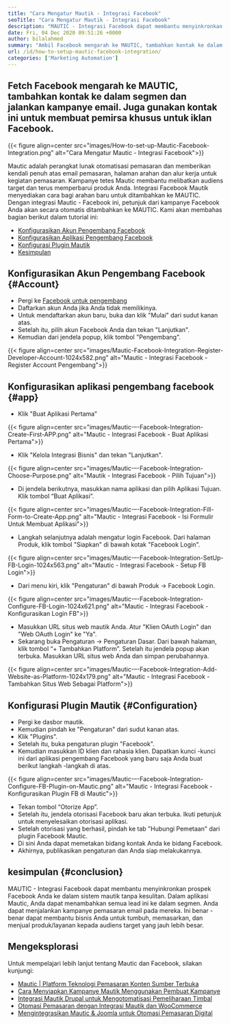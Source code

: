 ```yaml
---
title: "Cara Mengatur Mautik - Integrasi Facebook" 
seoTitle: "Cara Mengatur Mautik - Integrasi Facebook" 
description: "MAUTIC - Integrasi Facebook dapat membantu menyinkronkan prospek Facebook Anda ke dalam sistem mautik tanpa kesulitan dan kemudian menggunakannya dalam kampanye pemasaran." 
date: Fri, 04 Dec 2020 09:51:26 +0000
author: bilalahmed
summary: "Ambil Facebook mengarah ke MAUTIC, tambahkan kontak ke dalam segmen dan jalankan kampanye email. Juga gunakan kontak ini untuk membuat pemirsa khusus untuk iklan Facebook." 
url: /id/how-to-setup-mautic-facebook-integration/
categories: ['Marketing Automation']
---
```


## Fetch Facebook mengarah ke MAUTIC, tambahkan kontak ke dalam segmen dan jalankan kampanye email. Juga gunakan kontak ini untuk membuat pemirsa khusus untuk iklan Facebook.

{{< figure align=center src="images/How-to-set-up-Mautic-Facebook-Integration.png" alt="Cara Mengatur Mautic - Integrasi Facebook">}}

Mautic adalah perangkat lunak otomatisasi pemasaran dan memberikan kendali penuh atas email pemasaran, halaman arahan dan alur kerja untuk kegiatan pemasaran. Kampanye tetes Mautic membantu melibatkan audiens target dan terus memperbarui produk Anda. Integrasi Facebook Mautik menyediakan cara bagi arahan baru untuk ditambahkan ke MAUTIC. Dengan integrasi Mautic - Facebook ini, petunjuk dari kampanye Facebook Anda akan secara otomatis ditambahkan ke MAUTIC.
Kami akan membahas bagian berikut dalam tutorial ini:
  * [Konfigurasikan Akun Pengembang Facebook][1]
  * [Konfigurasikan Aplikasi Pengembang Facebook][2]
  * [Konfigurasi Plugin Mautik][3]
  * [Kesimpulan][4]

## Konfigurasikan Akun Pengembang Facebook {#Account}
  * Pergi ke [Facebook untuk pengembang][5]
  * Daftarkan akun Anda jika Anda tidak memilikinya.
  * Untuk mendaftarkan akun baru, buka dan klik "Mulai" dari sudut kanan atas.
  * Setelah itu, pilih akun Facebook Anda dan tekan "Lanjutkan".
  * Kemudian dari jendela popup, klik tombol "Pengembang".

{{< figure align=center src="images/Mautic-Facebook-Integration-Register-Developer-Account-1024x582.png" alt="Mautic - Integrasi Facebook - Register Account Pengembang">}}


## Konfigurasikan aplikasi pengembang facebook {#app}
  * Klik "Buat Aplikasi Pertama"

{{< figure align=center src="images/Mautic-–-Facebook-Integration-Create-First-APP.png" alt="Mautic - Integrasi Facebook - Buat Aplikasi Pertama">}}

  * Klik "Kelola Integrasi Bisnis" dan tekan "Lanjutkan".

{{< figure align=center src="images/Mautic-–-Facebook-Integration-Choose-Purpose.png" alt="Mautik - Integrasi Facebook - Pilih Tujuan">}}

  * Di jendela berikutnya, masukkan nama aplikasi dan pilih Aplikasi Tujuan. Klik tombol “Buat Aplikasi”.

{{< figure align=center src="images/Mautic-–-Facebook-Integration-Fill-Form-to-Create-App.png" alt="Mautic - Integrasi Facebook - Isi Formulir Untuk Membuat Aplikasi">}}

  * Langkah selanjutnya adalah mengatur login Facebook. Dari halaman Produk, klik tombol "Siapkan" di bawah kotak "Facebook Login".

{{< figure align=center src="images/Mautic-–-Facebook-Integration-SetUp-FB-Login-1024x563.png" alt="Mautic - Integrasi Facebook - Setup FB Login">}}

  * Dari menu kiri, klik "Pengaturan" di bawah Produk -> Facebook Login.

{{< figure align=center src="images/Mautic-–-Facebook-Integration-Configure-FB-Login-1024x621.png" alt="Mautic - Integrasi Facebook - Konfigurasikan Login FB">}}

  * Masukkan URL situs web mautik Anda. Atur "Klien OAuth Login" dan "Web OAuth Login" ke "Ya".
  * Sekarang buka Pengaturan -> Pengaturan Dasar. Dari bawah halaman, klik tombol “+ Tambahkan Platform”. Setelah itu jendela popup akan terbuka. Masukkan URL situs web Anda dan simpan perubahannya.

{{< figure align=center src="images/Mautic-–-Facebook-Integration-Add-Website-as-Platform-1024x179.png" alt="Mautic - Integrasi Facebook - Tambahkan Situs Web Sebagai Platform">}}


## Konfigurasi Plugin Mautik {#Configuration}
  * Pergi ke dasbor mautik.
  * Kemudian pindah ke "Pengaturan" dari sudut kanan atas.
  * Klik "Plugins".
  * Setelah itu, buka pengaturan plugin "Facebook".
  * Kemudian masukkan ID klien dan rahasia klien. Dapatkan kunci -kunci ini dari aplikasi pengembang Facebook yang baru saja Anda buat berikut langkah -langkah di atas.

{{< figure align=center src="images/Mautic-–-Facebook-Integration-Configure-FB-Plugin-on-Mautic.png" alt="Mautic - Integrasi Facebook - Konfigurasikan Plugin FB di Mautic">}}

  * Tekan tombol “Otorize App”.
  * Setelah itu, jendela otorisasi Facebook baru akan terbuka. Ikuti petunjuk untuk menyelesaikan otorisasi aplikasi.
  * Setelah otorisasi yang berhasil, pindah ke tab "Hubungi Pemetaan" dari plugin Facebook Mautic.
  * Di sini Anda dapat memetakan bidang kontak Anda ke bidang Facebook.
  * Akhirnya, publikasikan pengaturan dan Anda siap melakukannya.

## kesimpulan {#conclusion}
MAUTIC - Integrasi Facebook dapat membantu menyinkronkan prospek Facebook Anda ke dalam sistem mautik tanpa kesulitan. Dalam aplikasi Mautic, Anda dapat menambahkan semua lead ini ke dalam segmen. Anda dapat menjalankan kampanye pemasaran email pada mereka. Ini benar -benar dapat membantu bisnis Anda untuk tumbuh, memasarkan, dan menjual produk/layanan kepada audiens target yang jauh lebih besar.

## Mengeksplorasi
Untuk mempelajari lebih lanjut tentang Mautic dan Facebook, silakan kunjungi:
  * [Mautic | Platform Teknologi Pemasaran Konten Sumber Terbuka][6]
  * [Cara Menyiapkan Kampanye Mautik Menggunakan Pembuat Kampanye][7]
  * [Integrasi Mautik Drupal untuk Mengotomatisasi Pemeliharaan Timbal][8]
  * [Otomasi Pemasaran dengan Integrasi Mautik dan WooCommerce][9]
  * [Mengintegrasikan Mautic & Joomla untuk Otomasi Pemasaran Digital][10]

  
[1]: #account
[2]: #app
[3]: #configuration
[4]: #conclusion
[5]: https://developers.facebook.com/docs/apps#register
[6]: https://products.containerize.com/marketing-automation/mautic
[7]: https://blog.containerize.com/marketing-automation/how-to-setup-marketing-campaigns-using-mautic-campaign-builder/
[8]: https://blog.containerize.com/content-management/drupal-tutorial-automate-lead-growth-with-drupal-mautic/
[9]: https://blog.containerize.com/blogging/marketing-automation-using-mautic-and-wordpress-woocommerce/
[10]: https://blog.containerize.com/content-management/integrate-mautic-with-joomla-for-marketing-automation/
